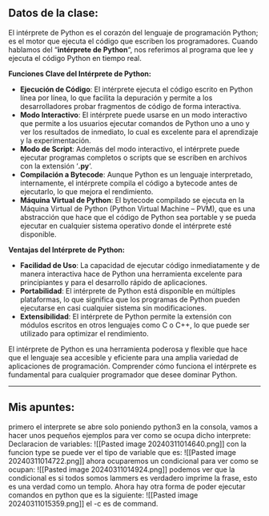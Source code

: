 ## Datos de la clase: 

El intérprete de Python es el corazón del lenguaje de programación Python; es el motor que ejecuta el código que escriben los programadores. Cuando hablamos del “**intérprete de Python**“, nos referimos al programa que lee y ejecuta el código Python en tiempo real.

**Funciones Clave del Intérprete de Python:**

- **Ejecución de Código**: El intérprete ejecuta el código escrito en Python línea por línea, lo que facilita la depuración y permite a los desarrolladores probar fragmentos de código de forma interactiva.
- **Modo Interactivo**: El intérprete puede usarse en un modo interactivo que permite a los usuarios ejecutar comandos de Python uno a uno y ver los resultados de inmediato, lo cual es excelente para el aprendizaje y la experimentación.
- **Modo de Script**: Además del modo interactivo, el intérprete puede ejecutar programas completos o scripts que se escriben en archivos con la extensión ‘**.py**‘.
- **Compilación a Bytecode**: Aunque Python es un lenguaje interpretado, internamente, el intérprete compila el código a bytecode antes de ejecutarlo, lo que mejora el rendimiento.
- **Máquina Virtual de Python**: El bytecode compilado se ejecuta en la Máquina Virtual de Python (Python Virtual Machine – PVM), que es una abstracción que hace que el código de Python sea portable y se pueda ejecutar en cualquier sistema operativo donde el intérprete esté disponible.

**Ventajas del Intérprete de Python:**

- **Facilidad de Uso**: La capacidad de ejecutar código inmediatamente y de manera interactiva hace de Python una herramienta excelente para principiantes y para el desarrollo rápido de aplicaciones.
- **Portabilidad**: El intérprete de Python está disponible en múltiples plataformas, lo que significa que los programas de Python pueden ejecutarse en casi cualquier sistema sin modificaciones.
- **Extensibilidad**: El intérprete de Python permite la extensión con módulos escritos en otros lenguajes como C o C++, lo que puede ser utilizado para optimizar el rendimiento.

El intérprete de Python es una herramienta poderosa y flexible que hace que el lenguaje sea accesible y eficiente para una amplia variedad de aplicaciones de programación. Comprender cómo funciona el intérprete es fundamental para cualquier programador que desee dominar Python.

---
## Mis apuntes: 

primero el interprete se abre solo poniendo python3 en la consola, vamos a hacer unos pequeños ejemplos para ver como se ocupa dicho interprete: 
Declaracion de variables: 
![[Pasted image 20240311014640.png]]
con la funcion type se puede ver el tipo de variable que es: 
![[Pasted image 20240311014722.png]]
ahora ocuparemos un condicional para ver como se ocupan: 
![[Pasted image 20240311014924.png]]
podemos ver que la condicional es si todos somos lammers es verdadero imprime la frase, esto es una verdad como un templo.
Ahora hay otra forma de poder ejecutar comandos en python que es la siguiente: 
![[Pasted image 20240311015359.png]]
el -c es de command.
 